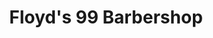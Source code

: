 ---
title: "Floyd's 99 Barbershop"
url: /greenwood-village/floyds-99-barbershop/
shop: hairdresser
---